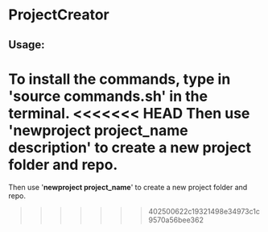 # ProjectCreator

Usage:
------
To install the commands, type in '**source commands.sh**' in the terminal.
<<<<<<< HEAD
Then use '**newproject project_name description**' to create a new project folder and repo.
=======
Then use '**newproject project_name**' to create a new project folder and repo.
>>>>>>> 402500622c19321498e34973c1c9570a56bee362
